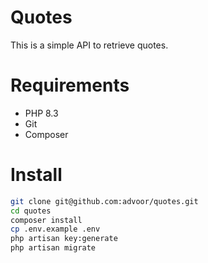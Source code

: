 # Quotes
This is a simple API to retrieve quotes.

# Requirements
- PHP 8.3
- Git
- Composer

# Install
```bash
git clone git@github.com:advoor/quotes.git
cd quotes
composer install
cp .env.example .env
php artisan key:generate
php artisan migrate
```
